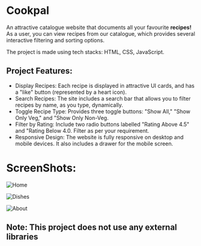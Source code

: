 # Cookpal

An attractive catalogue website that documents all your favourite **recipes!** As a user, you can view recipes from our catalogue, which provides several interactive filtering and sorting options.

The project is made using tech stacks: HTML, CSS, JavaScript.

## Project Features:
* Display Recipes:  Each recipe is displayed in attractive UI cards, and has a "like" button (represented by a heart icon).
* Search Recipes: The site includes a search bar that allows you to filter recipes by name, as you type, dynamically.
* Toggle Recipe Type: Provides three toggle buttons: "Show All," "Show Only Veg," and "Show Only Non-Veg.
* Filter by Rating: Include two radio buttons labelled "Rating Above 4.5" and "Rating Below 4.0. Filter as per your requirement.
* Responsive Design: The website is fully responsive on desktop and mobile devices. It also includes a drawer for the mobile screen.

# ScreenShots:
![Home](https://github.com/shubhambharti4716/Cookpal/assets/107488607/b47d4c2d-834f-470a-aa6c-dd767f88ec56)

![Dishes](https://github.com/shubhambharti4716/Cookpal/assets/107488607/21c05151-ce8c-4be0-aa22-ff85d08f38a0)

![About](https://github.com/shubhambharti4716/Cookpal/assets/107488607/8ee6990e-8772-4095-bc9f-beab04842738)


## Note: This project does not use any external libraries
